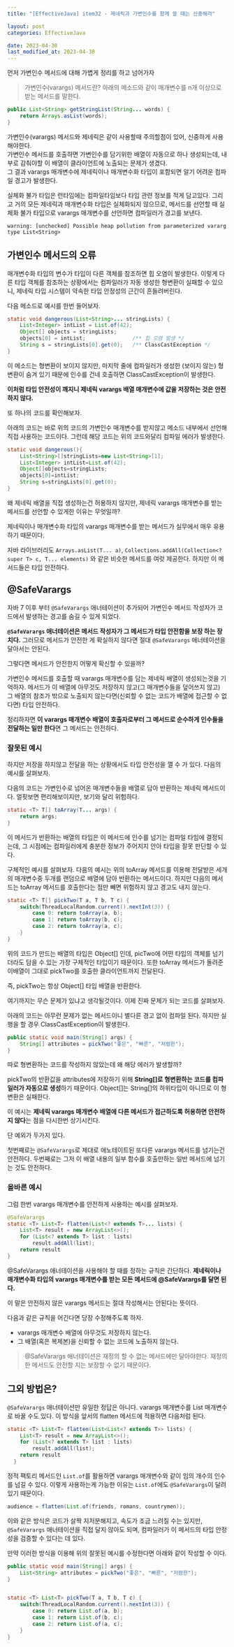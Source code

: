 ```yaml
---
title: "[EffectiveJava] item32 - 제네릭과 가변인수를 함께 쓸 때는 신중해라"

layout: post
categories: EffectiveJava

date: 2023-04-30
last_modified_at: 2023-04-30
---
```


먼저 가변인수 메서드에 대해 가볍게 정리를 하고 넘어가자

> 가변인수(varargs) 메서드란?
> 아래의 메소드와 같이 매개변수를 n개 이상으로 받는 메서드를 말한다.
```java
public List<String> getStringList(String... words) {
    return Arrays.asList(words);
}
```

가변인수(varargs) 메서드와 제네릭은 같이 사용할때 주의할점이 있어, 신중하게 사용해야한다. <br/>
가변인수 메서드를 호출하면 가변인수를 담기위한 배열이 자동으로 하나 생성되는데, 내부로 감춰야할 이 배열이 클라이언트에 노출되는 문제가 생겼다. <br/>
그 결과 varargs 매개변수에 제네릭이나 매개변수화 타입이 포함되면 알기 어려운 컴파일 경고가 발생한다.

실체화 불가 타입은 런타임에는 컴파일타임보다 타입 관련 정보를 적게 담고있다.
그리고 거의 모든 제네릭과 매개변수화 타입은 실체화되지 않으므로, 메서드를 선언할 때 실체화 불가 타입으로 varargs 매개변수를 선언하면 컴파일러가 경고를 보낸다.

```shell
warning: [unchecked] Possible heap pollution from parameterized vararg type List<String>
```

## 가변인수 메서드의 오류

매개변수화 타입의 변수가 타입이 다른 객체를 참조하면 힙 오염이 발생한다.
이렇게 다른 타입 객체를 참조하는 상황에서는 컴파일러가 자동 생성한 형변환이 실패할 수 있으니, 제네릭 타입 시스템이 약속한 타입 안정성의 근간이 흔들려버린다.

다음 메소드로 예시를 한번 들어보자.

```java
static void dangerous(List<String>... stringLists) {
    List<Integer> intList = List.of(42);
    Object[] objects = stringLists;
    objects[0] = intList;               /** 힙 오염 발생 */
    String s = stringLists[0].get(0);   /** ClassCastException */
}
```

이 메소드는 형변환이 보이지 않지만, 마지막 줄에 컴파일러가 생성한 (보이지 않는) 형변환이 숨겨 있기 때문에 인수를 건네 호출하면 ClassCastException이 발생한다.

**이처럼 타입 안전성이 꺠지니 제네릭 varargs 배열 매개변수에 값을 저장하는 것은 안전하지 않다.**

또 하나의 코드를 확인해보자.

아래의 코드는 바로 위의 코드의 가변인수 매개변수를 받지않고 메소드 내부에서 선언해 직접 사용하는 코드이다.
그런데 해당 코드는 위의 코드와달리 컴파일 에러가 발생한다.

```java
static void dangerous(){
    List<String>[]stringLists=new List<String>[1];
    List<Integer> intList=List.of(42);
    Object[]objects=stringLists;
    objects[0]=intList;
    String s=stringLists[0].get(0);
}
```

왜 제네릭 배열을 직접 생성하는건 허용하지 않지만, 제네릭 varargs 매개변수를 받는 메서드를 선언할 수 있게한 이유는 무엇일까?

제네릭이나 매개변수화 타입의 varargs 매개변수를 받는 메서드가 실무에서 매우 유용하기 때문이다.

자바 라이브러리도 `Arrays.asList(T... a)`, `Collections.addAll(Collection<? super T> c, T... elements)` 와 같은 비슷한 메서드를 여럿 제공한다.
하지만 이 메서드들은 타입 안전하다.


## @SafeVarargs

자바 7 이후 부터 `@SafeVarargs` 애너테이션이 추가되어 가변인수 메서드 작성자가 코드에서 발생하는 경고를 숨길 수 있게 되었다.

**`@SafeVarargs` 애너테이션은 메서드 작성자가 그 메서드가 타입 안전함을 보장 하는 장치다.**
그러므로 메서드가 안전한 게 확실하지 않다면 절대 `@SafeVarargs` 애너테이션을 달아서는 안된다.

그렇다면 메서드가 안전한지 어떻게 확신할 수 있을까?

가변인수 메서드를 호출할 때 varargs 매개변수를 담는 제네릭 배열이 생성되는것을 기억하자.
메서드가 이 배열에 아무것도 저장하지 않고(그 매개변수들을 덮어쓰지 않고) 그 배열의 참조가 밖으로 노출되지 않는다면(신뢰할 수 없는 코드가 배열에 접근할 수 없다면) 타입 안전하다.

정리하자면 **이 varargs 매개변수 배열이 호출자로부터 그 메서드로 순수하게 인수들을 전달하는 일만 한다**면 그 메서드는 안전하다.

### 잘못된 예시

하지만 저장을 하지않고 전달을 하는 상황에서도 타입 안전성을 깰 수 가 있다.
다음의 예시를 살펴보자.

다음의 코드는 가변인수로 넘어온 매개변수들을 배열로 담아 반환하는 제네릭 메서드이다. 얼핏보면 편리해보이지만, 보기와 달리 위험하다.

```java
static <T> T[] toArray(T... args) {
    return args;
}
```

이 메서드가 반환하는 배열의 타입은 이 메서드에 인수를 넘기는 컴파일 타임에 결정되는데, 그 시점에는 컴파일러에게 충분한 정보가 주어지지 안아 타입을 잘못 판단할 수 있다.

구체적인 예시를 살펴보자. 다음의 예시는 위의 toArray 메서드를 이용해 전달받은 세개의 매개변수중 두개를 랜덤으로 배열에 담아 반환하는 메서드이다.
하지만 다음의 메서드는 toArray 메서드를 호출한다는 점만 빼면 위험하지 않고 경고도 내지 않는다.

```java
static <T> T[] pickTwo(T a, T b, T c) {
    switch(ThreadLocalRandom.current().nextInt(3)) {
        case 0: return toArray(a, b);
        case 1: return toArray(b, c);
        case 2: return toArray(a, c);
    }
}
```

위의 코드가 만드는 배열의 타입은 Object[] 인데, picTwo에 어떤 타입의 객체를 넘기더라도 담을 수 있는 가장 구체적인 타입이기 때문이다.
또한 toArray 메서드가 돌려준 이배열이 그대로 pickTwo를 호출한 클라이언트까지 전달된다.

즉, pickTwo는 항상 Object[] 타입 배열을 반환한다.

여기까지는 무슨 문제가 있냐고 생각될것이다. 이제 진짜 문제가 되는 코드를 살펴보자.

아래의 코드는 아무런 문제가 없는 메서드이니 별다른 경고 없이 컴파일 된다.
하지만 실행을 할 경우 ClassCastException이 발생힌다.

```java
public static void main(String[] args) {
    String[] attributes = pickTwo("좋은", "빠른", "저렴한");
}
```

따로 형변환하는 코드를 작성하지 않았는데 왜 해당 에러가 발생할까?

pickTwo의 반환값을 attributes에 저장하기 위해 **String[]로 형변환하는 코드를 컴파일러가 자동으로 생성**하기 때문이다.
Object[]는 String[]의 하위타입이 아니므로 이 형변환은 실패한다.

이 예시는 **제네릭 varargs 매개변수 배열에 다른 메서드가 접근하도록 허용하면 안전하지 않다**는 점을 다시한번 상기시킨다.

단 예외가 두가지 있다.

첫번째로는 `@SafeVarargs`로 제대로 애노테이트된 또다른 varargs 메서드를 넘기는건 안전하다.
두번째로는 그저 이 배열 내용의 일부 함수를 호출만하는 일반 메서드에 넘기는 것도 안전하다.


### 올바른 예시

그럼 한번 varargs 매개변수를 안전하게 사용하는 예시를 살펴보자.

```java
@SafeVarargs
static <T> List<T> flatten(List<? extends T>... lists) {
    List<T> result = new ArrayList<>();
    for (List<? extends T> list : lists)
        result.addAll(list);
    return result
}
```

@SafeVarargs 애너테이션을 사용해야 할 때를 정하는 규칙은 간단하다. **제네릭이나 매개변수화 타입의 varargs 매개변수를 받는 모든 메서드에 @SafeVarargs를 달면 된다.**

이 말은 안전하지 않은 varargs 메서드는 절대 작성해서는 안된다는 뜻이다.

다음과 같은 규칙을 어긴다면 당장 수정해주도록 하자.

- varargs 매개변수 배열에 아무것도 저장하지 않는다.
- 그 배열(혹은 복제본)을 신뢰할 수 없는 코드에 노출하지 않는다.

> @SafeVarargs 애너테이션은 재정의 할 수 없는 메서드에만 달아야한다. 재정의한 메서드도 안전할 지는 보장할 수 없기 때문이다.


## 그외 방법은?

`@SafeVarargs` 애너테이션만 유일한 정답은 아니다.
varargs 매개변수를 List 매개변수로 바꿀 수도 있다. 이 방식을 앞서의 flatten 메서드에 적용하면 다음처럼 된다.

```java
static <T> List<T> flatten(List<List<? extends T>> lists) {
    List<T> result = new ArrayList<>();
    for (List<? extends T> list : lists)
        result.addAll(list);
    return result
  }
```

정적 팩토리 메서드인 `List.of`를 활용하면 varargs 매개변수와 같이 임의 개수의 인수를 넘길 수 있다.
이렇게 사용하는게 가능한 이유는 `List.of`에도 `@SafeVarargs`이 달려 있기 때문이다.

```java
audience = flatten(List.of(friends, romans, countrymen));
```

이와 같은 방식은 코드가 살짝 지저분해지고, 속도가 조금 느려질 수는 있지만, `@SafeVarargs` 애너테이션을 직접 달지 않아도 되며, 컴파일러가 이 메서드의 타입 안정성을 검증할 수 있다는 데 있다.

만약 이러한 방식을 이용해 위의 잘못된 예시를 수정한다면 아래와 같이 작성할 수 이다.

```java
public static void main(String[] args) {
    List<String> attributes = pickTwo("좋은", "빠른", "저렴한");
}


static <T> List<T> pickTwo(T a, T b, T c) {
    switch(ThreadLocalRandom.current().nextInt(3)) {
        case 0: return List.of(a, b);
        case 1: return List.of(b, c);
        case 2: return List.of(a, c);
    }
}
```
